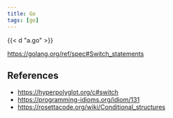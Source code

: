 ```yaml
---
title: Go
tags: [go]
---
```


{{< d "a.go" >}}

<https://golang.org/ref/spec#Switch_statements>

## References

- <https://hyperpolyglot.org/c#switch>
- <https://programming-idioms.org/idiom/131>
- <https://rosettacode.org/wiki/Conditional_structures>
